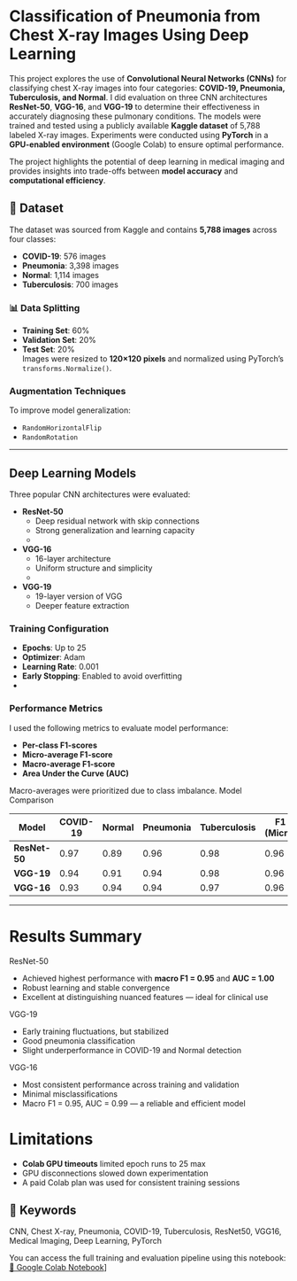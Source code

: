 # Classification of Pneumonia from Chest X-ray Images Using Deep Learning

This project explores the use of **Convolutional Neural Networks (CNNs)** for classifying chest X-ray images into four categories: **COVID-19, Pneumonia, Tuberculosis, and Normal**. I did evaluation on three CNN architectures **ResNet-50**, **VGG-16**, and **VGG-19** to determine their effectiveness in accurately diagnosing these pulmonary conditions.
The models were trained and tested using a publicly available **Kaggle dataset** of 5,788 labeled X-ray images. Experiments were conducted using **PyTorch** in a **GPU-enabled environment** (Google Colab) to ensure optimal performance.

The project highlights the potential of deep learning in medical imaging and provides insights into trade-offs between **model accuracy** and **computational efficiency**.



## 📂 Dataset
The dataset was sourced from Kaggle and contains **5,788 images** across four classes:
- **COVID-19**: 576 images  
- **Pneumonia**: 3,398 images  
- **Normal**: 1,114 images  
- **Tuberculosis**: 700 images  

### 📊 Data Splitting
- **Training Set**: 60%  
- **Validation Set**: 20%  
- **Test Set**: 20%  
Images were resized to **120×120 pixels** and normalized using PyTorch’s `transforms.Normalize()`.

### Augmentation Techniques
To improve model generalization:
- `RandomHorizontalFlip`
- `RandomRotation`

---

## Deep Learning Models

Three popular CNN architectures were evaluated:
- **ResNet-50**  
  - Deep residual network with skip connections  
  - Strong generalization and learning capacity
  - 
- **VGG-16**  
  - 16-layer architecture  
  - Uniform structure and simplicity
  - 
- **VGG-19**  
  - 19-layer version of VGG  
  - Deeper feature extraction  

### Training Configuration
- **Epochs**: Up to 25  
- **Optimizer**: Adam  
- **Learning Rate**: 0.001  
- **Early Stopping**: Enabled to avoid overfitting
- 

### Performance Metrics
I used the following metrics to evaluate model performance:
- **Per-class F1-scores**  
- **Micro-average F1-score**  
- **Macro-average F1-score**  
- **Area Under the Curve (AUC)**  

Macro-averages were prioritized due to class imbalance.
 Model Comparison

| Model         | COVID-19 | Normal | Pneumonia | Tuberculosis | F1 (Micro) | F1 (Macro) | AUC (Macro) |
|---------------|----------|--------|-----------|--------------|------------|-------------|--------------|
| **ResNet-50** | 0.97     | 0.89   | 0.96      | 0.98         | 0.96       | 0.95        | **1.00**     |
| **VGG-19**    | 0.94     | 0.91   | 0.94      | 0.98         | 0.96       | 0.95        | **1.00**     |
| **VGG-16**    | 0.93     | 0.94   | 0.94      | 0.97         | 0.96       | 0.95        | 0.99         |

---

# Results Summary
ResNet-50
  - Achieved highest performance with **macro F1 = 0.95** and **AUC = 1.00**
  - Robust learning and stable convergence
  - Excellent at distinguishing nuanced features — ideal for clinical use

VGG-19
  - Early training fluctuations, but stabilized
  - Good pneumonia classification
  - Slight underperformance in COVID-19 and Normal detection

VGG-16
  - Most consistent performance across training and validation
  - Minimal misclassifications
  - Macro F1 = 0.95, AUC = 0.99 — a reliable and efficient model


# Limitations

- **Colab GPU timeouts** limited epoch runs to 25 max
- GPU disconnections slowed down experimentation
- A paid Colab plan was used for consistent training sessions

## 🧾 Keywords
CNN, Chest X-ray, Pneumonia, COVID-19, Tuberculosis, ResNet50, VGG16, Medical Imaging, Deep Learning, PyTorch


You can access the full training and evaluation pipeline using this notebook:
[🔗 Google Colab Notebook](https://colab.research.google.com/drive/1IlN-WKqiPTpdCk27n3X3reomOA9weXxp?usp=sharing#scrollTo=fxa3wUrj1U7b)]







